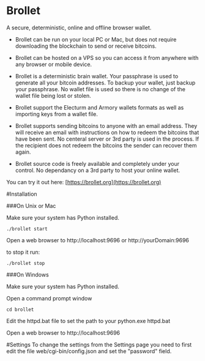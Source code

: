 Brollet
==

A secure, deterministic, online and offline browser wallet.

* Brollet can be run on your local PC or Mac, but does not require downloading the blockchain to send or receive bitcoins.

* Brollet can be hosted on a VPS so you can access it from anywhere with any browser or mobile device.

* Brollet is a deterministic brain wallet. Your passphrase is used to generate all your bitcoin addresses. To backup your wallet, just backup your passphrase. No wallet file is used so there is no change of the wallet file being lost or stolen.

* Brollet support the Electurm and Armory wallets formats as well as importing keys from a wallet file.

* Brollet supports sending bitcoins to anyone with an email address. They will receive an email with instructions on how to redeem the bitcoins that have been sent. No centeral server or 3rd party is used in the process. If the recipient does not redeem the bitcoins the sender can recover them again.

* Brollet source code is freely available and completely under your control. No dependancy on a 3rd party to host your online wallet.

You can try it out here: [https://brollet.org](https://brollet.org)

#Installation

###On Unix or Mac

Make sure your system has Python installed.
```
./brollet start
```
Open a web browser to http://localhost:9696 or http://yourDomain:9696

to stop it run:
```
./brollet stop
```



###On Windows

Make sure your system has Python installed.

Open a command prompt window
```
cd brollet
```

Edit the httpd.bat file to set the path to your python.exe
httpd.bat

Open a web browser to http://localhost:9696 

#Settings
To change the settings from the Settings page you need to first edit the file
   web/cgi-bin/config.json
and set the "password" field.



